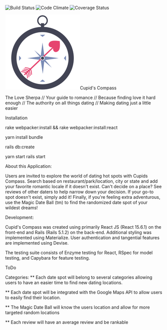 ![Build Status](https://codeship.com/projects/e058a580-4d34-0135-028e-2a4961856651/status?branch=master)
![Code Climate](https://codeclimate.com/github/oscar6654/cupid-compass.png)
![Coverage Status](https://coveralls.io/repos/oscar6654/cupid-compass/badge.png)


![Alt text](/app/assets/images/cupidLogo.svg "Cupid's Compass")Cupid's Compass

The Love Sherpa // Your guide to romance // Because finding love it hard enough // The authority on all things dating // Making dating just a little easier

Installation

rake webpacker:install && rake webpacker:install:react

yarn install
bundle

rails db:create

yarn start
rails start

About this Application:

Users are invited to explore the world of dating hot spots with Cupids Compass. Search based on restaurant/park/location, city or state and add your favorite romantic locale if it doesn't exist. Can't decide on a place? See reviews of other daters to help narrow down your decision. If your go-to spot doesn't exist, simply add it! Finally, if you're feeling extra adventurous, use the Magic Date Ball (tm) to find the randomized date spot of your wildest dreams!

Development:

Cupid's Compass was created using primarily React JS (React 15.6.1) on the front-end and Rails (Rails 5.1.2) on the back-end. Additional styling was implemented using Materialize. User authentication and tangential features are implemented using Devise.  

The testing suite consists of Enzyme testing for React, RSpec for model testing, and Capybara for feature testing.

ToDo

Categories:
** Each date spot will belong to several categories allowing users to have an easier time to find new dating locations.

** Each date spot will be integrated with the Google Maps API to allow users to easily find their location.

** The Magic Date Ball will know the users location and allow for more targeted random locations

** Each review will have an average review and be rankable
